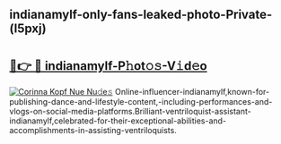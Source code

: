 ## indianamylf-only-fans​-leaked-photo​-Private-(l5pxj)


# <h2><a href="https://mediaupload.pro?title=indianamylf&ref=git">🔗👉 🔴 indianamylf-P𝚑ot𝚘𝚜-V𝚒d𝚎o</a></h2>

[![Corinna Kopf Nue Nu𝚍e𝚜](https://i.imgur.com/0qMVB7G.gif)](https://mediaupload.pro?title=indianamylf&ref=git)
Online-influencer-indianamylf,known-for-publishing-dance-and-lifestyle-content,-including-performances-and-vlogs-on-social-media-platforms.Brilliant-ventriloquist-assistant-indianamylf,celebrated-for-their-exceptional-abilities-and-accomplishments-in-assisting-ventriloquists.  